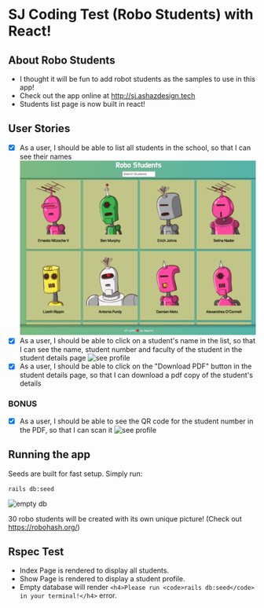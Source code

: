 # SJ Coding Test (Robo Students) with React!

## About Robo Students
- I thought it will be fun to add robot students as the samples to use in this app!
- Check out the app online at http://sj.ashazdesign.tech
- Students list page is now built in react!

## User Stories

- [x] As a user, I should be able to list all students in the school, so that I can see their names
![list students](https://github.com/nazmifeeroz/sj-coding-test/blob/master/public/index-page.png)
- [x] As a user, I should be able to click on a student's name in the list, so that I can see the name, student number and faculty of the student in the student details page
![see profile](https://ukkaashafood.com/profile-page.png)
- [x] As a user, I should be able to click on the "Download PDF" button in the student details page, so that I can download a pdf copy of the student's details

### BONUS
- [x] As a user, I should be able to see the QR code for the student number in the PDF, so that I can scan it
![see profile](https://ukkaashafood.com/pdf-screen.png)

## Running the app
Seeds are built for fast setup. Simply run:

```shell
rails db:seed
```
![empty db](https://ukkaashafood.com/empty-db.png)

30 robo students will be created with its own unique picture! (Check out https://robohash.org/)

## Rspec Test
- Index Page is rendered to display all students.
- Show Page is rendered to display a student profile.
- Empty database will render `<h4>Please run <code>rails db:seed</code> in your terminal!</h4>` error.
